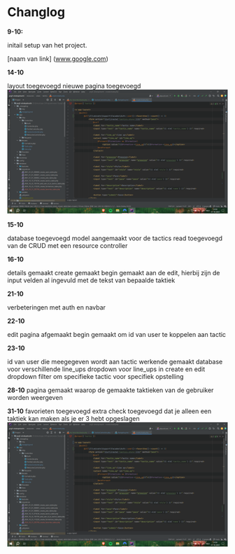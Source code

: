 # Changlog
**9-10:**

initail setup van het project.

[naam van link] (www.google.com)


**14-10**

layout toegevoegd
nieuwe pagina toegevoegd
![img.png](img/img.png)

**15-10**


database toegevoegd
model aangemaakt voor de tactics
read toegevoegd van de CRUD met een resource controller

**16-10**

details gemaakt
create gemaakt
begin gemaakt aan de edit, hierbij zijn de input velden al ingevuld met de tekst van bepaalde taktiek

**21-10**

verbeteringen met auth en navbar

**22-10**

edit pagina afgemaakt begin gemaakt om id van user te koppelen aan tactic

**23-10**

id van user die meegegeven wordt aan tactic werkende gemaakt
database voor verschillende line_ups
dropdown voor line_ups in create en edit
dropdown filter om specifieke tactic voor specifiek opstelling

**28-10**
pagina gemaakt waarop de gemaakte taktieken van de gebruiker worden weergeven

**31-10**
favorieten toegevoegd
extra check toegevoegd dat je alleen een taktiek kan maken als je er 3 hebt opgeslagen
![img.png](img/img.png)
